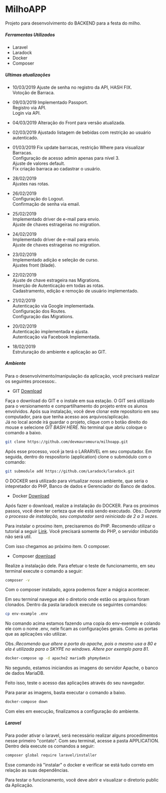 # MilhoAPP
Projeto para desenvolvimento do BACKEND para a festa do milho. 

##### Ferramentas Utilizados
- Laravel
- Laradock
- Docker
- Composer

##### Ultimas atualizações


- 10/03/2019 
Ajuste de senha no registro da API, HASH FIX.<br>
Votoção de Barraca.

- 09/03/2019 
Implementado Passport.<br>
Registro via API.<br>
Login via API.<br>

- 04/03/2019 
Alteração do Front para versão atualizada.

- 02/03/2019 
Ajustado listagem de bebidas com restrição ao usuário autenticado.

- 01/03/2019 
Fix update barracas, restrição Where para visualizar Barracas.</br>
Configuração de acesso admin apenas para nível 3.</br> 
Ajuste de valores default.</br>
Fix criação barraca ao cadastrar o usuário.</br>

- 28/02/2019  
Ajustes nas rotas.

- 26/02/2019  
Configuração do Logout.</br>
Confirmação de senha via email.</br>

- 25/02/2019  
Implementado driver de e-mail para envio.</br>
Ajuste de chaves estrageiras no migration.</br>

- 24/02/2019  
Implementado driver de e-mail para envio.</br>
Ajuste de chaves estrageiras no migration.</br>

- 23/02/2019  
Implementado adição e seleção de curso.</br>
Ajustes front (blade).</br>

- 22/02/2019  
Ajuste de chave estrageira nas Migrations.</br>
Inserção de Autenticação em todas as rotas.</br>
Cadastramento, edição e remoção de usuário implementado.

- 21/02/2019  
Autenticação via Google implementada.</br>
Configuração dos Routes.</br>
Configuração das Migrations.

- 20/02/2019  
Autenticação implementada e ajusta.</br>
Autenticação via Facebook Implementada.


- 18/02/2019  
Estruturação do ambiente e aplicação ao GIT. 


##### Ambiente

Para o desenvolvimento/manipulação da aplicação, você precisará realizar os seguintes processos:.

- GIT [Download](https://git-scm.com/downloads)


Faça o download do GIT e o instale em sua estação. O GIT será utilizado para o versionamento e compartilhamento do projeto entre os alunos envolvidos. 
Após sua instalação, você deve clonar este repositorio em seu computador, para que tenha acesso aos arquivos/aplicação.  
Já no local aonde irá guardar o projeto, clique com o botão direito do mouse e selecione *GIT BASH HERE*. No terminal que abriu coloque o comando a baixo.
```sh
git clone https://github.com/devmauromoura/milhoapp.git
```

Após esse processo, você ja terá o LARARVEL em seu computador. Em seguida, dentro do respositorio (application) clone o submódulo com o comando:
```sh
git submodule add https://github.com/Laradock/laradock.git
```

 O DOCKER será utilizado para virtualizar nosso ambiente,  que seria o intepretador do PHP, Banco de dados e Gerenciador do Banco de dados.  
- Docker [Download](https://www.docker.com/get-started)

Após fazer o download, realize a instalação do DOCKER. Para os proximos passos, você deve ter certeza que ele está sendo executado.  *Obs.: Durante o processo de instalação, seu computador será reiniciado de 2 a 3 vezes.*


Para instalar o proximo item, precisaremos do PHP.  Recomendo utilizar o tutorial a seguir [Link](https://blog.schoolofnet.com/como-instalar-o-php-no-windows-do-jeito-certo-e-usar-o-servidor-embutido/). Você precisará somente do PHP, o servidor imbutido não será util.

Com isso chegamos ao próximo item. O composer. 

- Composer [download](https://getcomposer.org/download/)

Realize a instalação dele. Para efetuar o teste de funcionamento, em seu terminal execute o comando a seguir:

```sh
composer -v
```

Com o composer instalado,  agora podemos fazer a mágica acontecer.



Em seu terminal navegue até o diretorio onde estão os arquivos foram clonados. Dentro da pasta laradock execute os seguintes comandos:

```sh
cp env-example .env
```
No comando acima estamos fazendo uma copia do env-exemple e colando ele com o nome .env, nele ficam as configurações gerais. Como as portas que as aplicações vão utilizar.

Obs.:*Recomendo que altere a porta do apache, pois o mesmo usa a 80 e ela é utilizada para o SKYPE no windows. Altere por exemplo para 81*.
```sh
docker-compose up -d apache2 mariadb phpmydamin
```

No segundo, estamos iniciandos as imagens do servidor Apache, o banco de dados MariaDB.


Feito isso, teste o acesso das aplicações através do seu navegador.

    
Para parar as imagens, basta executar o comando a baixo.
```sh
docker-compose down
```

Com eles em execução, finalizamos a configuração do ambiente. 


##### Laravel
Para poder ativar o laravel, será necessário realizar alguns procedimentos nesse primeiro "contato".
Com seu terminal,  acesse a pasta APPLICATION. Dentro dela execute os comandos a seguir:

```sh
composer global require laravel/installer
```
Esse comando irá "instalar" o docker e verificar se está tudo correto em relação as suas dependências. 

Para testar o funcionamento, você deve abrir e visualizar o diretorio public da Aplicação.

